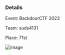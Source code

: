### Details

Event: BackdoorCTF 2023

Team: suds4131

Place: 71st


![image](https://github.com/suds4131/CTF-Writeups/assets/128071555/df9b7d67-20ae-4b1f-8576-2283f2d4dbfd)

